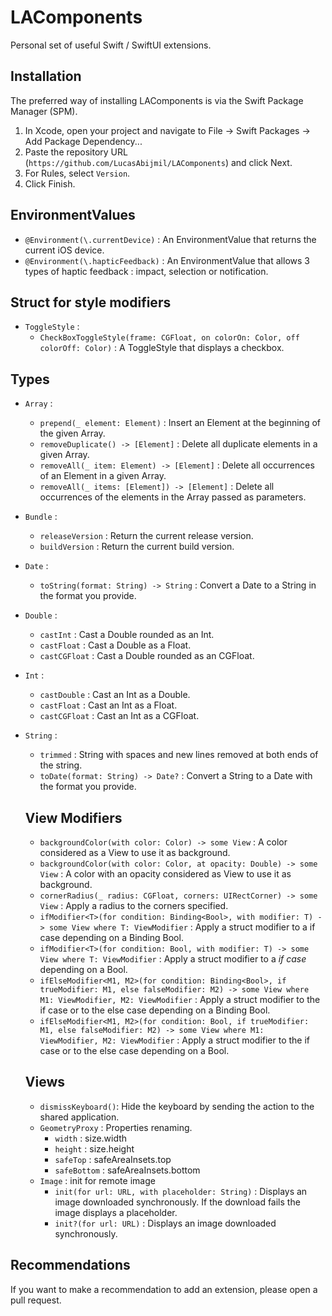 # LAComponents

Personal set of useful Swift / SwiftUI extensions.

## Installation 

The preferred way of installing LAComponents is via the Swift Package Manager (SPM).

1. In Xcode, open your project and navigate to File → Swift Packages → Add Package Dependency...
2. Paste the repository URL (`https://github.com/LucasAbijmil/LAComponents`) and click Next.
3. For Rules, select `Version`.
4. Click Finish.


## EnvironmentValues 

- `@Environment(\.currentDevice)` : An EnvironmentValue that returns the current iOS device.
- `@Environment(\.hapticFeedback)` : An EnvironmentValue that allows 3 types of haptic feedback : impact, selection or notification.


## Struct for style modifiers 

- `ToggleStyle` :
  - `CheckBoxToggleStyle(frame: CGFloat, on colorOn: Color, off colorOff: Color)` : A ToggleStyle that displays a checkbox.


## Types

- `Array` : 
  - `prepend(_ element: Element)` : Insert an Element at the beginning of the given Array.
  - `removeDuplicate() -> [Element]` : Delete all duplicate elements in a given Array.
  - `removeAll(_ item: Element) -> [Element]` :  Delete all occurrences of an Element in a given Array.
  - `removeAll(_ items: [Element]) -> [Element]` : Delete all occurrences of the elements in the Array passed as parameters.
- `Bundle` : 
  - `releaseVersion` : Return the current release version.
  - `buildVersion` : Return the current build version.
- `Date` : 
  - `toString(format: String) -> String` : Convert a Date to a String in the format you provide.
- `Double` : 
  - `castInt` : Cast a Double rounded as an Int.
  - `castFloat` : Cast a Double as a Float.
  - `castCGFloat` : Cast a Double rounded as an CGFloat.
- `Int` : 
  - `castDouble` : Cast an Int as a Double.
  - `castFloat` : Cast an Int as a Float.
  - `castCGFloat` : Cast an Int as a CGFloat.
- `String` :  
  - `trimmed` : String with spaces and new lines removed at both ends of the string.
  - `toDate(format: String) -> Date?` : Convert a String to a Date with the format you provide.
  
  
  ## View Modifiers

  - `backgroundColor(with color: Color) -> some View` : A color considered as a View to use it as background.
  - `backgroundColor(with color: Color, at opacity: Double) -> some View` : A color with an opacity considered as View to use it as background.
  - `cornerRadius(_ radius: CGFloat, corners: UIRectCorner) -> some View` : Apply a radius to the corners specified.
  - `ifModifier<T>(for condition: Binding<Bool>, with modifier: T) -> some View where T: ViewModifier` : Apply a struct modifier to a if case depending on a Binding Bool.
  - `ifModifier<T>(for condition: Bool, with modifier: T) -> some View where T: ViewModifier` : Apply a struct modifier to a *if case* depending on a Bool.
  - `ifElseModifier<M1, M2>(for condition: Binding<Bool>, if trueModifier: M1, else falseModifier: M2) -> some View where M1: ViewModifier, M2: ViewModifier` : Apply a struct modifier to the if case or to the else case depending on a Binding Bool.
  - `ifElseModifier<M1, M2>(for condition: Bool, if trueModifier: M1, else falseModifier: M2) -> some View where M1: ViewModifier, M2: ViewModifier` : Apply a struct modifier to the if case or to the else case depending on a Bool.
  
  
  ## Views

  - `dismissKeyboard()`: Hide the keyboard by sending the action to the shared application.
  - `GeometryProxy` : Properties renaming.
      - `width` : size.width
      - `height` : size.height
      - `safeTop` : safeAreaInsets.top
      - `safeBottom` : safeAreaInsets.bottom
  - `Image` : init for remote image
      - `init(for url: URL, with placeholder: String)` : Displays an image downloaded synchronously. If the download fails the image displays a placeholder.
      - `init?(for url: URL)` : Displays an image downloaded synchronously.
      


## Recommendations

If you want to make a recommendation to add an extension, please open a pull request.
